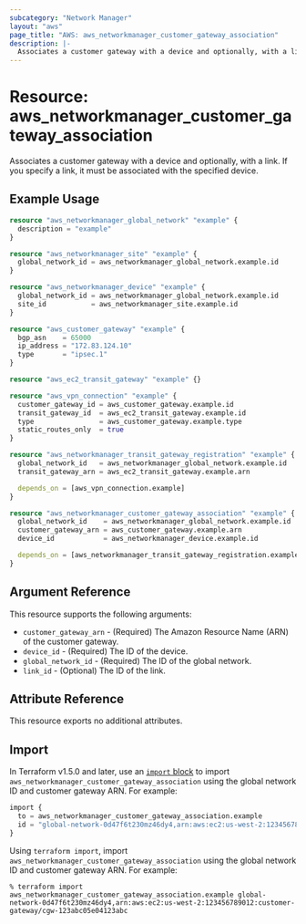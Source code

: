 ```yaml
---
subcategory: "Network Manager"
layout: "aws"
page_title: "AWS: aws_networkmanager_customer_gateway_association"
description: |-
  Associates a customer gateway with a device and optionally, with a link.
---
```


# Resource: aws_networkmanager_customer_gateway_association

Associates a customer gateway with a device and optionally, with a link.
If you specify a link, it must be associated with the specified device.

## Example Usage

```terraform
resource "aws_networkmanager_global_network" "example" {
  description = "example"
}

resource "aws_networkmanager_site" "example" {
  global_network_id = aws_networkmanager_global_network.example.id
}

resource "aws_networkmanager_device" "example" {
  global_network_id = aws_networkmanager_global_network.example.id
  site_id           = aws_networkmanager_site.example.id
}

resource "aws_customer_gateway" "example" {
  bgp_asn    = 65000
  ip_address = "172.83.124.10"
  type       = "ipsec.1"
}

resource "aws_ec2_transit_gateway" "example" {}

resource "aws_vpn_connection" "example" {
  customer_gateway_id = aws_customer_gateway.example.id
  transit_gateway_id  = aws_ec2_transit_gateway.example.id
  type                = aws_customer_gateway.example.type
  static_routes_only  = true
}

resource "aws_networkmanager_transit_gateway_registration" "example" {
  global_network_id   = aws_networkmanager_global_network.example.id
  transit_gateway_arn = aws_ec2_transit_gateway.example.arn

  depends_on = [aws_vpn_connection.example]
}

resource "aws_networkmanager_customer_gateway_association" "example" {
  global_network_id    = aws_networkmanager_global_network.example.id
  customer_gateway_arn = aws_customer_gateway.example.arn
  device_id            = aws_networkmanager_device.example.id

  depends_on = [aws_networkmanager_transit_gateway_registration.example]
}
```

## Argument Reference

This resource supports the following arguments:

* `customer_gateway_arn` - (Required) The Amazon Resource Name (ARN) of the customer gateway.
* `device_id` - (Required) The ID of the device.
* `global_network_id` - (Required) The ID of the global network.
* `link_id` - (Optional) The ID of the link.

## Attribute Reference

This resource exports no additional attributes.

## Import

In Terraform v1.5.0 and later, use an [`import` block](https://developer.hashicorp.com/terraform/language/import) to import `aws_networkmanager_customer_gateway_association` using the global network ID and customer gateway ARN. For example:

```terraform
import {
  to = aws_networkmanager_customer_gateway_association.example
  id = "global-network-0d47f6t230mz46dy4,arn:aws:ec2:us-west-2:123456789012:customer-gateway/cgw-123abc05e04123abc"
}
```

Using `terraform import`, import `aws_networkmanager_customer_gateway_association` using the global network ID and customer gateway ARN. For example:

```console
% terraform import aws_networkmanager_customer_gateway_association.example global-network-0d47f6t230mz46dy4,arn:aws:ec2:us-west-2:123456789012:customer-gateway/cgw-123abc05e04123abc
```

